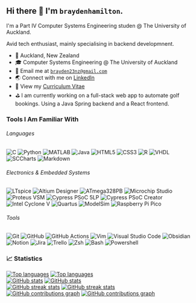 ## Hi there 👋 I'm `braydenhamilton`.
I'm a Part IV Computer Systems Engineering studen @ The University of Auckland.

Avid tech enthusiast, mainly specialising in backend developmnent.

- 📍 Auckland, New Zealand
- 🎓 Computer Systems Engineering @ The University of Auckland
- 📧 Email me at [`brayden23nz@gmail.com`](mailto:brayden23nz@gmail.com)
- 🌏 Connect with me on [LinkedIn](https://www.linkedin.com/in/brayden-hamilton-202559281/)
- 📄 View my [Curriculum Vitae](./cv/cv.pdf)
- ⛳ I am currently working on a full-stack web app to automate golf bookings. Using a Java Spring backend and a React frontend.

### Tools I Am Familiar With

###### Languages
![C](https://img.shields.io/badge/C-A8B9CC?style=for-the-badge&logo=c&logoColor=white)
![Python](https://img.shields.io/badge/Python-306998?style=for-the-badge&logo=python&logoColor=white)
![MATLAB](https://img.shields.io/badge/MATLAB-004B87?style=for-the-badge)
![Java](https://img.shields.io/badge/Java-ED8B00?style=for-the-badge&logo=java&logoColor=white)
![HTML5](https://img.shields.io/badge/HTML5-E44D26?style=for-the-badge&logo=html5&logoColor=white)
![CSS3](https://img.shields.io/badge/CSS3-264DE4?style=for-the-badge&logo=css3&logoColor=white)
![R](https://img.shields.io/badge/R-276DC3?style=for-the-badge&logo=r&logoColor=white)
![VHDL](https://img.shields.io/badge/VHDL-616161?style=for-the-badge)
![SCCharts](https://img.shields.io/badge/SCCharts-AB4D68?style=for-the-badge)
![Markdown](https://img.shields.io/badge/Markdown-000000?style=for-the-badge&logo=markdown&logoColor=white)

###### Electronics & Embedded Systems
![LTspice](https://img.shields.io/badge/LTspice-900028?style=for-the-badge&logo=ltspice&logoColor=white)
![Altium Designer](https://img.shields.io/badge/Altium_Designer-A5915F?style=for-the-badge&logo=altiumdesigner&logoColor=white)
![ATmega328PB](https://img.shields.io/badge/ATmega328PB-ed1b2d?style=for-the-badge)
![Microchip Studio](https://img.shields.io/badge/Microchip_Studio-EE3233?style=for-the-badge)
![Proteus VSM](https://img.shields.io/badge/Proteus_VSM-1C79B3?style=for-the-badge)
![Cypress PSoC 5LP](https://img.shields.io/badge/PSoC_5LP-17202c?style=for-the-badge&logo=cypress&logoColor=white)
![Cypress PSoC Creator](https://img.shields.io/badge/PSoC_Creator-17202c?style=for-the-badge&logo=cypress&logoColor=white)
![Intel Cyclone V](https://img.shields.io/badge/Cyclone_V_FPGA-0067a5?style=for-the-badge&logo=intel&logoColor=white)
![Quartus](https://img.shields.io/badge/Quartus_Prime-00285A?style=for-the-badge&logo=intel&logoColor=white)
![ModelSim](https://img.shields.io/badge/ModelSim-0000FF?style=for-the-badge)
![Raspberry Pi Pico](https://img.shields.io/badge/Raspberry_Pi_Pico-a22846?style=for-the-badge&logo=raspberrypi&logoColor=white)


###### Tools
![Git](https://img.shields.io/badge/Git-F05133?style=for-the-badge&logo=git&logoColor=white)
![GitHub](https://img.shields.io/badge/GitHub-181717?style=for-the-badge&logo=github&logoColor=white)
![GitHub Actions](https://img.shields.io/badge/GitHub_Actions-2088FF?style=for-the-badge&logo=githubactions&logoColor=white)
![Vim](https://img.shields.io/badge/Vim-019733?style=for-the-badge&logo=vim&logoColor=white)
![Visual Studio Code](https://img.shields.io/badge/Visual_Studio_Code-007ACC?style=for-the-badge&logo=visualstudiocode&logoColor=white)
![Obsidian](https://img.shields.io/badge/Obsidian-7C3AED?style=for-the-badge&logo=obsidian&logoColor=white)
![Notion](https://img.shields.io/badge/Notion-000000?style=for-the-badge&logo=notion&logoColor=white)
![Jira](https://img.shields.io/badge/Jira-0052CC?style=for-the-badge&logo=jira&logoColor=white)
![Trello](https://img.shields.io/badge/Trello-0052CC?style=for-the-badge&logo=trello&logoColor=white)
![Zsh](https://img.shields.io/badge/Zsh-E06437?style=for-the-badge&logo=zsh&logoColor=white)
![Bash](https://img.shields.io/badge/GNU_Bash-4EAA25?style=for-the-badge&logo=gnubash&logoColor=white)
![Powershell](https://img.shields.io/badge/Powershell-2671BE?style=for-the-badge&logo=powershell&logoColor=white)

### 📈 Statistics
[![Top languages](https://github-readme-stats-sigma-sable.vercel.app/api/top-langs/?username=braydenhamilton&count_private=true&theme=default&layout=compact&card_width=305&langs_count=12&hide=tex#gh-light-mode-only)](https://braydenhamilton.xyz#gh-light-mode-only)
[![Top languages](https://github-readme-stats-sigma-sable.vercel.app/api/top-langs/?username=braydenhamilton&count_private=true&theme=react&layout=compact&card_width=305&langs_count=12&hide_border=true&hide=tex#gh-dark-mode-only)](https://braydenhamilton.xyz#gh-dark-mode-only)  
[![GitHub stats](https://github-readme-stats-sigma-sable.vercel.app/api?username=braydenhamilton&count_private=true&show_icons=true&theme=default&card_width=305&hide_rank=true#gh-light-mode-only)](https://braydenhamilton.xyz#gh-light-mode-only)
[![GitHub stats](https://github-readme-stats-sigma-sable.vercel.app/api?username=braydenhamilton&count_private=true&show_icons=true&theme=react&card_width=305&hide_border=true&hide_rank=true#gh-dark-mode-only)](https://braydenhamilton.xyz#gh-dark-mode-only)  
[![GitHub streak stats](https://github-readme-streak-stats.herokuapp.com?user=braydenhamilton&theme=default&fire=2f80ed&ring=2f80ed&currStreakLabel=2f80ed&sideNums=2f80ed&date_format=j%20M%5B%20Y%5D#gh-light-mode-only)](https://braydenhamilton.xyz#gh-light-mode-only)
[![GitHub streak stats](https://github-readme-streak-stats.herokuapp.com?user=braydenhamilton&theme=react&hide_border=true&date_format=j%20M%5B%20Y%5D#gh-dark-mode-only)](https://braydenhamilton.xyz#gh-dark-mode-only)  
[![GitHub contributions graph](https://github.pumbas.net/api/contributions/braydenhamilton?colour=2f80ed&bgColour=fffefe#gh-light-mode-only)](https://github.com/pumbas600/github-contributions#gh-light-mode-only)
[![GitHub contributions graph](https://github.pumbas.net/api/contributions/braydenhamilton?colour=61dafb&bgColour=20232a#gh-dark-mode-only)](https://github.com/pumbas600/github-contributions#gh-dark-mode-only)

<!--
 [Curriculum Vitae](./cv/)


**braydenhamilton/braydenhamilton** is a ✨ _special_ ✨ repository because its `README.md` (this file) appears on your GitHub profile.

Here are some ideas to get you started:

- 
- 🔭 I’m currently working on ...
- 🌱 I’m currently learning ...
- 👯 I’m looking to collaborate on ...
- 🤔 I’m looking for help with ...
- 💬 Ask me about ...
- 📫 How to reach me: ...
- 😄 Pronouns: ...
- ⚡ Fun fact: ...
-->
